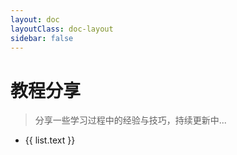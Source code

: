 ```yaml
---
layout: doc
layoutClass: doc-layout
sidebar: false
---
```

# 教程分享
> 分享一些学习过程中的经验与技巧，持续更新中...

<ul>
    <li v-for="list in sidebar[0].items" :key="list.link">
    <a :href="list.link">{{ list.text }}</a>
    </li>
</ul>

<script setup>
import { useSidebar } from 'vitepress/theme'

const { sidebar,sidebarGroups } = useSidebar()
</script>
